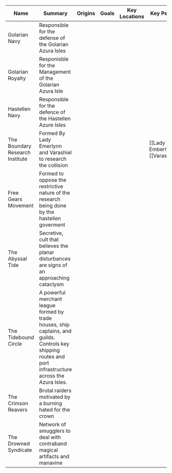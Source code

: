 
| Name                            | Summary                                                                                                                                                    | Origins | Goals | Key Locations | Key People                          | Associated Factions |     |
| ------------------------------- | ---------------------------------------------------------------------------------------------------------------------------------------------------------- | ------- | ----- | ------------- | ----------------------------------- | ------------------- | --- |
| Golarian Navy                   | Responsible for the defense of the Golarian Azura Isles                                                                                                    |         |       |               |                                     |                     |     |
| Golarian Royalty                | Responisble for the Management of the Golarian Azura Isle                                                                                                  |         |       |               |                                     |                     |     |
| Hastellen Navy                  | Responsible for the defence of the Hastellen Azure Isles                                                                                                   |         |       |               |                                     |                     |     |
| The Boundary Research Institute | Formed By Lady Emerlynn and Varashiel to research the collision                                                                                            |         |       |               | [[Lady Emberlynn]]<br>[[Varashiel]] |                     |     |
| Free Gears Movement             | Formed to oppose the restrictive nature of the research being done by the hastellen goverment                                                              |         |       |               |                                     |                     |     |
| The Abyssal Tide                | Secretive,  cult that believes the planar disturbances are signs of an approaching cataclysm                                                               |         |       |               |                                     |                     |     |
| The Tidebound Circle            | A powerful merchant league formed by trade houses, ship captains, and guilds. Controls key shipping routes and port infrastructure across the Azura Isles. |         |       |               |                                     |                     |     |
| The Crimson Reavers             | Brutal raiders motivated by a burning hated for the crown                                                                                                  |         |       |               |                                     |                     |     |
| The Drowned Syndicate           | Network of smugglers to deal with contraband magical artifacts and manavine                                                                                |         |       |               |                                     |                     |     |
